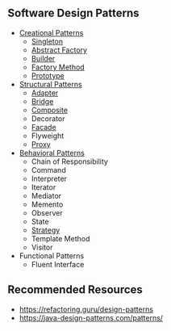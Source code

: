 ## Software Design Patterns
- [Creational Patterns](https://medium.com/@murat-cakmak/list/creational-patterns-9ce60129857f)
  - [Singleton](https://medium.com/@murat-cakmak/singleton-design-pattern-kod-%C3%B6rne%C4%9Fiyle-shortly-1f4d03c928f7)
  - [Abstract Factory](https://medium.com/@murat-cakmak/abstract-factory-design-kod-%C3%B6rne%C4%9Fiyle-6fd2253e57dd)
  - [Builder](https://medium.com/@murat-cakmak/builder-design-pattern-kod-%C3%B6rne%C4%9Fiyle-178c8f854dad)
  - [Factory Method](https://medium.com/@murat-cakmak/factory-design-pattern-kod-%C3%B6rne%C4%9Fiyle-shortly-5c30e226283b)
  - [Prototype](https://medium.com/@murat-cakmak/prototype-design-pattern-kod-%C3%B6rne%C4%9Fiyle-7ecd54ae52eb)
- [Structural Patterns](https://medium.com/@murat-cakmak/list/structural-patterns-29dbabd99565)
  - [Adapter](https://medium.com/@murat-cakmak/adapter-design-pattern-kod-%C3%B6rne%C4%9Fiyle-f1c49c1ae4f1) 
  - [Bridge](https://medium.com/@murat-cakmak/bridge-design-pattern-kod-%C3%B6rne%C4%9Fiyle-51971cf0d173)
  - [Composite](https://medium.com/@murat-cakmak/composite-design-pattern-kod-%C3%B6rne%C4%9Fiyle-bdc7d9220e6f)
  - Decorator
  - [Facade](https://medium.com/@murat-cakmak/facade-design-pattern-kod-%C3%B6rne%C4%9Fiyle-shortly-92ed2dcbeb00) 
  - Flyweight
  - [Proxy](https://medium.com/@murat-cakmak/proxy-design-pattern-kod-%C3%B6rne%C4%9Fiyle-a882dfb2d02)
- [Behavioral Patterns](https://medium.com/@murat-cakmak/list/behavioral-patterns-d9beaa49d7f6)
  - Chain of Responsibility
  - Command
  - Interpreter
  - Iterator
  - Mediator
  - Memento
  - Observer
  - State
  - [Strategy](https://medium.com/@murat-cakmak/strategy-design-pattern-kod-%C3%B6rne%C4%9Fiyle-7f6d34c60203)
  - Template Method
  - Visitor
- Functional Patterns
  - Fluent Interface

## Recommended Resources
- https://refactoring.guru/design-patterns
- https://java-design-patterns.com/patterns/





